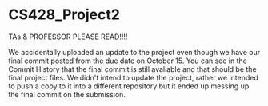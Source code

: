 # CS428_Project2
TAs & PROFESSOR PLEASE READ!!!!

We accidentally uploaded an update to the project even though we have our final commit posted 
from the due date on October 15. You can see in the Commit History that the final commit
is still avaliable and that should be the final project files. We didn't intend to update the project,
rather we intended to push a copy to it into a different repository but it ended up messing up
the final commit on the submission.
